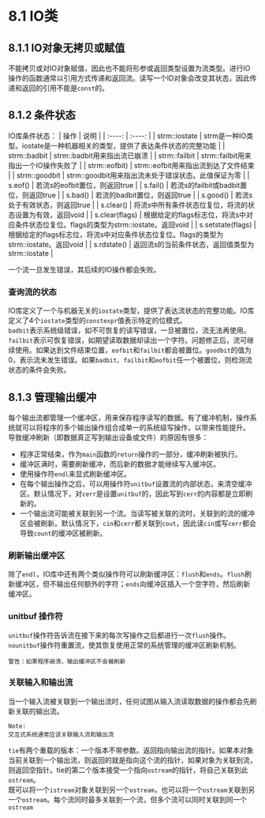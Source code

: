 # 8.1 IO类
## 8.1.1 IO对象无拷贝或赋值
不能拷贝或对IO对象赋值，因此也不能将形参或返回类型设置为流类型。进行IO操作的函数通常以引用方式传递和返回流。读写一个ID对象会改变其状态，因此传递和返回的引用不能是`const`的。<br>
## 8.1.2 条件状态
IO库条件状态：
| 操作 | 说明 |
| :----: | :----: |
| strm::iostate | strm是一种IO类型。iostate是一种机器相关的类型，提供了表达条件状态的完整功能 |
| strm::badbit | strm::badbit用来指出流已崩溃 |
| strm::failbit | strm::failbit用来指出一个IO操作失败了 |
| strm::eofbit) | strm::eofbit用来指出流到达了文件结束 |
| strm::goodbit | strm::goodbit用来指出流未处于错误状态。此值保证为零 |
| s.eof() | 若流s的eofbit置位，则返回true |
| s.fail() | 若流s的failbit或badbit置位，则返回true |
| s.bad() | 若流的badbit置位，则返回true |
| s.good() | 若流s处于有效状态，则返回true |
| s.clear() | 将流s中所有条件状态位复位，将流的状态设置为有效，返回void |
| s.clear(flags) | 根据给定的flags标志位，将流s中对应条件状态位复位。flags的类型为strm::iostate。返回void |
| s.setstate(flags) | 根据给定的flags标志位，将流s中对应条件状态位复位。flags的类型为strm::iostate。返回void |
| s.rdstate() | 返回流s的当前条件状态，返回值类型为strm::iostate |

一个流一旦发生错误，其后续的IO操作都会失败。<br>
### 查询流的状态
IO库定义了一个与机器无关的`iostate`类型，提供了表达流状态的完整功能。IO库定义了4个`iostate`类型的`constexpr`值表示特定的位模式。<br>
`badbit`表示系统级错误，如不可恢复的读写错误，一旦被置位，流无法再使用。`failbit`表示可恢复错误，如期望读取数据却读出一个字符。问题修正后，流可继续使用。如果达到文件结束位置，`eofbit`和`failbit`都会被置位。`goodbit`的值为0，表示流未发生错误。如果`badbit`、`failbit`和`eofbit`任一个被置位，则检测流状态的条件会失败。<br>
## 8.1.3 管理输出缓冲
每个输出流都管理一个缓冲区，用来保存程序读写的数据。有了缓冲机制，操作系统就可以将程序的多个输出操作组合成单一的系统级写操作，以带来性能提升。<br>
导致缓冲刷新（即数据真正写到输出设备或文件）的原因有很多：
* 程序正常结束，作为`main`函数的`return`操作的一部分，缓冲刷新被执行。
* 缓冲区满时，需要刷新缓冲，而后新的数据才能继续写入缓冲区。
* 使用操作符`endl`来显式刷新缓冲区。
* 在每个输出操作之后，可以用操作符`unitbuf`设置流的内部状态，来清空缓冲区。默认情况下，对`cerr`是设置`unitbuf`的，因此写到`cerr`的内容都是立即刷新的。
* 一个输出流可能被关联到另一个流。当读写被关联的流时，关联到的流的缓冲区会被刷新。默认情况下，`cin`和`cerr`都关联到`cout`，因此读`cin`或写`cerr`都会导致`count`的缓冲区被刷新。
### 刷新输出缓冲区
除了`endl`，IO库中还有两个类似操作符可以刷新缓冲区：`flush`和`ends`。`flush`刷新缓冲区，但不输出任何额外的字符；`ends`向缓冲区插入一个空字符，然后刷新缓冲区。<br>
### unitbuf 操作符
`unitbuf`操作符告诉流在接下来的每次写操作之后都进行一次`flush`操作。`nounitbuf`操作符重置流，使其恢复使用正常的系统管理的缓冲区刷新机制。<br>
```
警告：如果程序崩溃，输出缓冲区不会被刷新
```
### 关联输入和输出流
当一个输入流被关联到一个输出流时，任何试图从输入流读取数据的操作都会先刷新关联的输出流。<br>
```
Note:
交互式系统通常应该关联输入流和输出流
```
`tie`有两个重载的版本：一个版本不带参数。返回指向输出流的指针。如果本对象当前关联到一个输出流，则返回的就是指向这个流的指针，如果对象为关联到流，则返回空指针。tie的第二个版本接受一个指向`ostream`的指针，将自己关联到此`ostream`。<br>
既可以将一个`istream`对象关联到另一个`ostream`，也可以将一个`ostream`关联到另一个`ostream`。每个流同时最多关联到一个流，但多个流可以同时关联到同一个`ostream`<br>